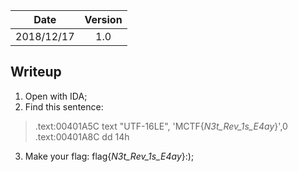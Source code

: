 |Date|Version|
|:-:|:-:|
|2018/12/17|1.0|

## Writeup
1. Open with IDA;
2. Find this sentence:
>.text:00401A5C                 text "UTF-16LE", 'MCTF{_N3t_Rev_1s_E4ay_}',0
>.text:00401A8C                 dd 14h
3. Make your flag: flag{_N3t_Rev_1s_E4ay_}:);

